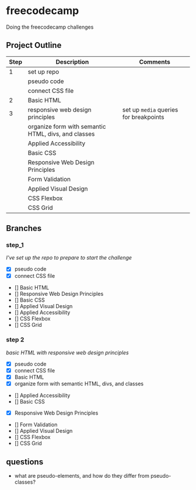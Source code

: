 # freecodecamp

Doing the freecodecamp challenges

## Project Outline

| Step | Description                                         | Comments                               |
| ---- | --------------------------------------------------- | -------------------------------------- |
| 1    | set up repo                                         |                                        |
|      | pseudo code                                         |                                        |
|      | connect CSS file                                    |                                        |
| 2    | Basic HTML                                          |                                        |
| 3    | responsive web design principles                    | set up `media` queries for breakpoints |
|      | organize form with semantic HTML, divs, and classes |                                        |
|      | Applied Accessibility                               |                                        |
|      | Basic CSS                                           |                                        |
|      | Responsive Web Design Principles                    |                                        |
|      | Form Validation                                     |                                        |
|      | Applied Visual Design                               |                                        |
|      | CSS Flexbox                                         |                                        |
|      | CSS Grid                                            |                                        |

## Branches

### step_1

_I've set up the repo to prepare to start the challenge_

-   [x] pseudo code
-   [x] connect CSS file
-   [] Basic HTML
-   [] Responsive Web Design Principles
-   [] Basic CSS
-   [] Applied Visual Design
-   [] Applied Accessibility
-   [] CSS Flexbox
-   [] CSS Grid

### step 2

_basic HTML with responsive web design principles_

-   [x] pseudo code
-   [x] connect CSS file
-   [x] Basic HTML
-   [x] organize form with semantic HTML, divs, and classes
-   [] Applied Accessibility
-   [] Basic CSS
-   [x] Responsive Web Design Principles
-   [] Form Validation
-   [] Applied Visual Design
-   [] CSS Flexbox
-   [] CSS Grid

## questions

-   what are pseudo-elements, and how do they differ from pseudo-classes?
